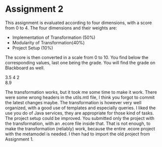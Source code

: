 
# Assignment 2

This assignment is evaluated according to four dimensions, with a score from 0 to 4. 
The four dimensions and their weights are:
- Implementation of Transformation (50%)
- Modularity of Transformation(40%)
- Project Setup (10%)

The score is then converted in a scale from 0 to 10. You find below the corresponding values, last one being the grade. You will find the grade on Blackboard as well.

3.5	4	2	
8.9	

The transformation works, but it took me some time to make it work. There were some wrong headers in the utils.mtl file, I think you forgot to commit the latest changes maybe. The transformation is however very well organized, with a good use of templates and especially queries. I liked the use you do of Java services, they are appropriate for those kind of tasks. The project setup could be improved. You submitted only the project with the transformation, with an .ecore file inside that. That is not enough, to make the transformation (reliably) work, because the entire .ecore project with the metamodel is needed. I then had to import the old project from Assignment 1.

